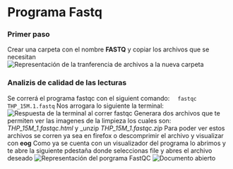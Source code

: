 # Programa Fastq
### Primer paso
Crear una carpeta con el nombre **FASTQ** y copiar los archivos que se necesitan ![Representación de la tranferencia de archivos a la nueva carpeta ](/images/2019/10/1L.png)
### Analizis de calidad de las lecturas
Se correrá el programa fastqc con el siguient comando:
`  fastqc THP_15M.1.fastq`
Nos arrogara lo siguiente la terminal:
![Respuesta de la terminal al correr fastqc](/images/2019/10/2L.png)
Generara dos archivos que te permiten ver las imagenes de la limpieza los cuales son:
_THP_15M_1.fastqc.html_ y _unzip _THP_15M_1.fastqc.zip_
Para poder ver estos archivos se corren ya sea en firefox o descomprimir el archivo y visualizar con **eog**
Como ya se cuenta con un visualizador del programa lo abrimos y te abre la siguiente pdestaña donde seleccionas file y abres el archivo deseado
![Representación del porgrama FastQC](/images/2019/10/1.1L.png)
![Documento abierto ](/images/2019/10/1.2L.png)
